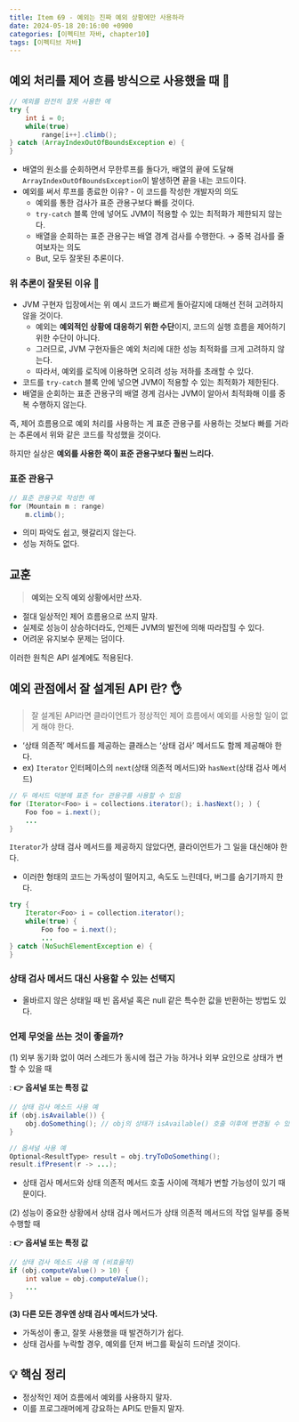 ```yaml
---
title: Item 69 - 예외는 진짜 예외 상황에만 사용하라
date: 2024-05-18 20:16:00 +0900
categories: [이펙티브 자바, chapter10]
tags: [이펙티브 자바]
---
```


## **예외 처리를 제어 흐름 방식으로 사용했을 때 🙁**

```java
// 예외를 완전히 잘못 사용한 예
try {
    int i = 0;
    while(true)
        range[i++].climb();
} catch (ArrayIndexOutOfBoundsException e) {
}
```
- 배열의 원소를 순회하면서 무한루프를 돌다가, 배열의 끝에 도달해`ArrayIndexOutOfBoundsException`이 발생하면 끝을 내는 코드이다.
- 예외를 써서 루프를 종료한 이유? - 이 코드를 작성한 개발자의 의도
    - 예외를 통한 검사가 표준 관용구보다 빠를 것이다.
    - `try-catch` 블록 안에 넣어도 JVM이 적용할 수 있는 최적화가 제한되지 않는다.
    - 배열을 순회하는 표준 관용구는 배열 경계 검사를 수행한다. → 중복 검사를 줄여보자는 의도
    - But, 모두 잘못된 추론이다.

### **위 추론이 잘못된 이유 🤔**
- JVM 구현자 입장에서는 위 예시 코드가 빠르게 돌아갈지에 대해선 전혀 고려하지 않을 것이다.
    - 예외는 **예외적인 상황에 대응하기 위한 수단**이지, 코드의 실행 흐름을 제어하기 위한 수단이 아니다.
    - 그러므로, JVM 구현자들은 예외 처리에 대한 성능 최적화를 크게 고려하지 않는다.
    - 따라서, 예외를 로직에 이용하면 오히려 성능 저하를 초래할 수 있다.
- 코드를 `try-catch` 블록 안에 넣으면 JVM이 적용할 수 있는 최적화가 제한된다.
- 배열을 순회하는 표준 관용구의 배열 경계 검사는 JVM이 알아서 최적화해 이를 중복 수행하지 않는다.

즉, 제어 흐름용으로 예외 처리를 사용하는 게 표준 관용구를 사용하는 것보다 빠를 거라는 추론에서 위와 같은 코드를 작성했을 것이다.

하지만 실상은 **예외를 사용한 쪽이 표준 관용구보다 훨씬 느리다.**

### **표준 관용구**

```java
// 표준 관용구로 작성한 예
for (Mountain m : range)
    m.climb();
```
- 의미 파악도 쉽고, 헷갈리지 않는다.
- 성능 저하도 없다.

## **교훈**

> **예외는 오직 예외 상황에서만 쓰자.**

- 절대 일상적인 제어 흐름용으로 쓰지 말자.
- 실제로 성능이 상승하더라도, 언제든 JVM의 발전에 의해 따라잡힐 수 있다.
- 어려운 유지보수 문제는 덤이다.

이러한 원칙은 API 설계에도 적용된다.

## **예외 관점에서 잘 설계된 API 란? 👌**

> 잘 설계된 API라면 클라이언트가 정상적인 제어 흐름에서 예외를 사용할 일이 없게 해야 한다.

- ‘상태 의존적’ 메서드를 제공하는 클래스는 ‘상태 검사’ 메서드도 함께 제공해야 한다.
- ex) `Iterator` 인터페이스의 `next`(상태 의존적 메서드)와 `hasNext`(상태 검사 메서드)

```java
// 두 메서드 덕분에 표준 for 관용구를 사용할 수 있음
for (Iterator<Foo> i = collections.iterator(); i.hasNext(); ) {
    Foo foo = i.next();
    ...
}
```

`Iterator`가 상태 검사 메서드를 제공하지 않았다면, 클라이언트가 그 일을 대신해야 한다.
- 이러한 형태의 코드는 가독성이 떨어지고, 속도도 느린데다, 버그를 숨기기까지 한다.

```java
try {
    Iterator<Foo> i = collection.iterator();
    while(true) {
        Foo foo = i.next();
        ...
} catch (NoSuchElementException e) {
}
```

### **상태 검사 메서드 대신 사용할 수 있는 선택지**

- 올바르지 않은 상태일 때 빈 옵셔널 혹은 null 같은 특수한 값을 반환하는 방법도 있다.

### **언제 무엇을 쓰는 것이 좋을까?**
(1) 외부 동기화 없이 여러 스레드가 동시에 접근 가능 하거나 외부 요인으로 상태가 변할 수 있을 때

: **👉 옵셔널 또는 특정 값**

```java
// 상태 검사 메소드 사용 예
if (obj.isAvailable()) {
    obj.doSomething(); // obj의 상태가 isAvailable() 호출 이후에 변경될 수 있다면 문제 발생
}

// 옵셔널 사용 예
Optional<ResultType> result = obj.tryToDoSomething();
result.ifPresent(r -> ...);
```
- 상태 검사 메서드와 상태 의존적 메서드 호출 사이에 객체가 변할 가능성이 있기 때문이다.


(2) 성능이 중요한 상황에서 상태 검사 메서드가 상태 의존적 메서드의 작업 일부를 중복 수행할 때

: **👉 옵셔널 또는 특정 값**

```java
// 상태 검사 메소드 사용 예 (비효율적)
if (obj.computeValue() > 10) {
    int value = obj.computeValue();
    ...
}
```

**(3) 다른 모든 경우엔 상태 검사 메서드가 낫다.**
- 가독성이 좋고, 잘못 사용했을 때 발견하기가 쉽다.
- 상태 검사를 누락할 경우, 예외를 던져 버그를 확실히 드러낼 것이다.

## **💡 핵심 정리**
- 정상적인 제어 흐름에서 예외를 사용하지 말자.
- 이를 프로그래머에게 강요하는 API도 만들지 말자.
